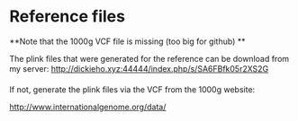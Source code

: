 # Reference files 

**Note that the 1000g VCF file is missing (too big for github) **

The plink files that were generated for the reference can be download from my server: 
http://dickieho.xyz:44444/index.php/s/SA6FBfk05r2XS2G



If not, generate the plink files via the VCF from the 1000g website: 

http://www.internationalgenome.org/data/



